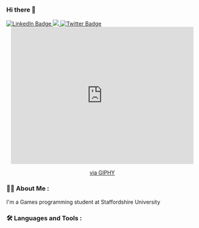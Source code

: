 ### Hi there 👋

<div id="badges">
  <a href="https://www.linkedin.com/in/brendan-collins-9a0326223/L">
    <img src="https://img.shields.io/badge/LinkedIn-blue?style=for-the-badge&logo=linkedin&logoColor=white" alt="LinkedIn Badge"/>
  </a>
  <a href="https://brendanc123.github.io/">
    <img src="https://img.shields.io/website?color=blue&label=web&logoColor=blue&style=for-the-badge&up_color=blue&up_message=site&url=https%3A%2F%2Fbrendanc123.github.io%2F"/>
  </a>
  <a href="https://twitter.com/BrendanColDev">
    <img src="https://img.shields.io/badge/Twitter-blue?style=for-the-badge&logo=twitter&logoColor=white" alt="Twitter Badge"/>
  </a>
</div>

<div align="center">
  <iframe src="https://giphy.com/embed/SWoSkN6DxTszqIKEqv" width="480" height="360" frameBorder="0" class="giphy-embed" allowFullScreen></iframe><p><a href="https://giphy.com/gifs/SWoSkN6DxTszqIKEqv">via GIPHY</a></p>
</div>

### :man_technologist: About Me :
I'm a Games programming student at Staffordshire University

### :hammer_and_wrench: Languages and Tools :
